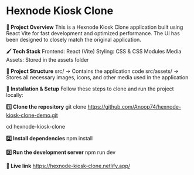# Hexnode Kiosk Clone

**🚀 Project Overview**
This is a Hexnode Kiosk Clone application built using React Vite for fast development and optimized performance. The UI has been designed to closely match the original application.

**🖌️ Tech Stack**
Frontend: React (Vite)
Styling: CSS & CSS Modules
Media Assets: Stored in the assets folder

**📂 Project Structure**
src/ → Contains the application code
src/assets/ → Stores all necessary images, icons, and other media used in the application

**🔧 Installation & Setup**
Follow these steps to clone and run the project locally:

**1️⃣ Clone the repository**
git clone https://github.com/Anoop74/hexnode-kiosk-clone-demo.git

cd hexnode-kiosk-clone

**2️⃣ Install dependencies**
npm install

**3️⃣ Run the development server**
npm run dev

**📌 Live link**
https://hexnode-kiosk-clone.netlify.app/


